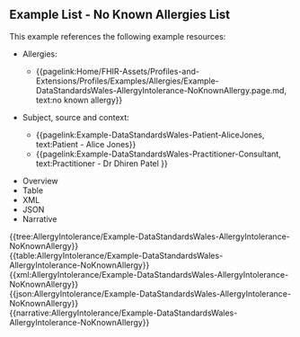 <div class="warning"><span class="ClinicalWarn"></span></div>

## Example List - No Known Allergies List

This example references the following example resources:
* Allergies:
  * {{pagelink:Home/FHIR-Assets/Profiles-and-Extensions/Profiles/Examples/Allergies/Example-DataStandardsWales-AllergyIntolerance-NoKnownAllergy.page.md, text:no known allergy}}

* Subject, source and context:
  * {{pagelink:Example-DataStandardsWales-Patient-AliceJones, text:Patient - Alice Jones}}
  * {{pagelink:Example-DataStandardsWales-Practitioner-Consultant, text:Practitioner - Dr Dhiren Patel }}


<div class="tab-wrap">
  <ul class="tab-head">
    <li class="tablink" onclick="openCity(this,'tabtree')" data-target="tabtree">
      Overview
    </li>
    <li class="tablink" onclick="openCity(this,'tabtable')" data-target="tabtable">
      Table
    </li>
    <li class="tablink tab-active" onclick="openCity(this,'tabxml')" data-target="tabxml">
      XML
    </li>    
    <li class="tablink" onclick="openCity(this,'tabjson')" data-target="tabjson">
      JSON
    </li>    
    <li class="tablink" onclick="openCity(this,'tabnarrative')" data-target="tabnarrative">
      Narrative
    </li>
  </ul>
  <div class="tab-main">
    <div id="tabtree" class="tabcontent">
      {{tree:AllergyIntolerance/Example-DataStandardsWales-AllergyIntolerance-NoKnownAllergy}}
    </div>
    <div id="tabtable" class="tabcontent">
      {{table:AllergyIntolerance/Example-DataStandardsWales-AllergyIntolerance-NoKnownAllergy}}
    </div>       
    <div id="tabxml" class="tabcontent active">      
      {{xml:AllergyIntolerance/Example-DataStandardsWales-AllergyIntolerance-NoKnownAllergy}}
    </div>
    <div id="tabjson" class="tabcontent">
      {{json:AllergyIntolerance/Example-DataStandardsWales-AllergyIntolerance-NoKnownAllergy}}
    </div>       
    <div id="tabnarrative" class="tabcontent">
      {{narrative:AllergyIntolerance/Example-DataStandardsWales-AllergyIntolerance-NoKnownAllergy}}
    </div>  
  </div>
</div>